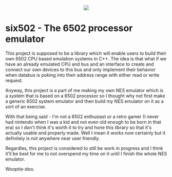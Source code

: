 <p align="center">
    <img src="https://raw.githubusercontent.com/iliasizmaylov/six502/master/demo.gif" />
</p>

# six502 - The 6502 processor emulator

This project is supposed to be a library which will enable users to build their own 6502 CPU based
emulation systems in C++. The idea is that what if we have an already emulated CPU and bus and an
interface to create and connect our own devices to this bus and only implement their behavior when
databus is poking into their address range with either read or write request.

Anyway, this project is a part of me making my own NES emulator which is a system that is based on a
6502 processor so I thought why not first make a generic 6502 system emulator and then build my NES
emulator on it as a sort of an exercise.

With that being said - I'm not a 6502 enthusiast or a retro gamer (I never had nintendo when I was a kid
and not even old enough to be born in that era) so I don't think it's worth it to try and hone this
library so that it's actually usable and properly made. Well I mean it works now certainly but it definitely
is not anywhere near user friendly.

Regardles, this project is considered to still be work in progress and I think it'll be best for me to
not overspend my time on it until I finish the whole NES emulator.

Wooptie-doo.
